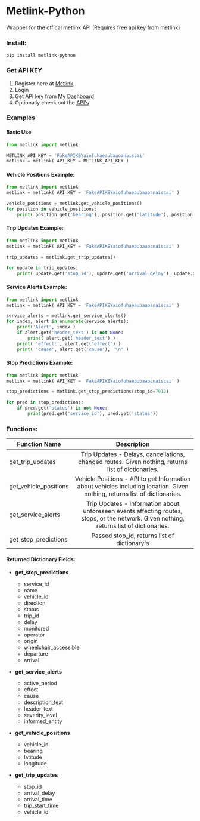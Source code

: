 # Metlink-Python
Wrapper for the offical metlink API (Requires free api key from metlink)

### Install:
```
pip install metlink-python
```
### Get API KEY
1. Register here at [Metlink](https://gwrc-opendata.auth.ap-southeast-2.amazoncognito.com/signup?response_type=token&client_id=4bmn2icphpqls57ijr7k4okv55&redirect_uri=https://opendata.metlink.org.nz/index.html?action=login)
2. Login
3. Get API key from [My Dashboard](https://opendata.metlink.org.nz/dashboard)
4. Optionally check out the [API's](https://opendata.metlink.org.nz/apis)

### Examples
#### Basic Use
```python
from metlink import metlink

METLINK_API_KEY = 'FakeAPIKEYaiofuhaeaubaaoanaiscai'
metlink = metlink( API_KEY = METLINK_API_KEY )
```
#### Vehicle Positions Example:
```python
from metlink import metlink
metlink = metlink( API_KEY = 'FakeAPIKEYaiofuhaeaubaaoanaiscai' )

vehicle_positions = metlink.get_vehicle_positions()
for position in vehicle_positions:
    print( position.get('bearing'), position.get('latitude'), position.get('longitude') )
```
#### Trip Updates Example:
```python
from metlink import metlink
metlink = metlink( API_KEY = 'FakeAPIKEYaiofuhaeaubaaoanaiscai' )

trip_updates = metlink.get_trip_updates()

for update in trip_updates:
    print( update.get('stop_id'), update.get('arrival_delay'), update.get('arrival_time') )
```
#### Service Alerts Example:
```python
from metlink import metlink
metlink = metlink( API_KEY = 'FakeAPIKEYaiofuhaeaubaaoanaiscai' )

service_alerts = metlink.get_service_alerts()
for index, alert in enumerate(service_alerts):
    print('Alert', index )
    if alert.get('header_text') is not None:
        print( alert.get('header_text') )
    print( 'effect:', alert.get('effect') )
    print( 'cause', alert.get('cause'), '\n' )
```

#### Stop Predictions Example:
```python
from metlink import metlink
metlink = metlink( API_KEY = 'FakeAPIKEYaiofuhaeaubaaoanaiscai' )

stop_predictions = metlink.get_stop_predictions(stop_id=7912)

for pred in stop_predictions:
    if pred.get('status') is not None:
        print(pred.get('service_id'), pred.get('status'))
```

### Functions:
| Function Name | Description   | 
| ------------- |:-------------:| 
| get_trip_updates      | Trip Updates - Delays, cancellations, changed routes. Given nothing, returns list of dictionaries. | 
| get_vehicle_positions      | Vehicle Positions -  API to get Information about vehicles including location. Given nothing, returns list of dictionaries.      |  
| get_service_alerts | Trip Updates - Information about unforeseen events affecting routes, stops, or the network. Given nothing, returns list of dictionaries.     |  
| get_stop_predictions | Passed stop_id, returns list of dictionary's |  


#### Returned Dictionary Fields:
* **get_stop_predictions**
    * service_id
    * name
    * vehicle_id
    * direction
    * status
    * trip_id
    * delay
    * monitored
    * operator
    * origin
    * wheelchair_accessible
    * departure
    * arrival

* **get_service_alerts**
    * active_period
    * effect
    * cause
    * description_text
    * header_text
    * severity_level
    * informed_entity

* **get_vehicle_positions**
    * vehicle_id
    * bearing
    * latitude
    * longitude

* **get_trip_updates**
    * stop_id
    * arrival_delay
    * arrival_time
    * trip_start_time
    * vehicle_id
